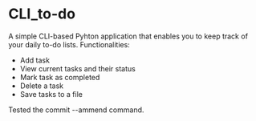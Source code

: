 # CLI_to-do

A simple CLI-based Pyhton application that enables you to keep track of your daily to-do lists.
Functionalities:
- Add task
- View current tasks and their status
- Mark task as completed
- Delete a task
- Save tasks to a file

Tested the commit --ammend command.
